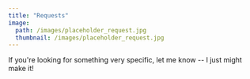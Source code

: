 ```yaml
---
title: "Requests"
image: 
  path: /images/placeholder_request.jpg
  thumbnail: /images/placeholder_request.jpg
---
```


If you're looking for something very specific, let me know -- I just might make it!
